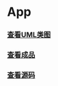 # App
### [查看UML类图](https://www.processon.com/diagraming/5ff2bfd007912977bee7f171 "查看UML类图")
### [查看成品](https://liao123-git.github.io/Design_Pattern/App/dist "查看成品")
### [查看源码](https://github.com/liao123-git/Design_Pattern/tree/main/App/src "查看源码")
